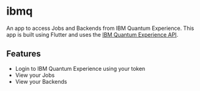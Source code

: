 # ibmq

An app to access Jobs and Backends from IBM Quantum Experience. This app is built using Flutter and uses the [IBM Quantum Experience API](https://auth.quantum-computing.ibm.com/api).

## Features

- Login to IBM Quantum Experience using your token
- View your Jobs
- View your Backends
